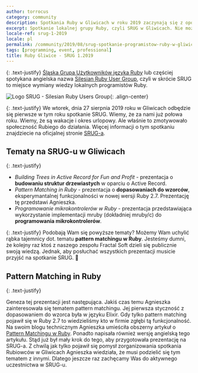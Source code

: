 ```yaml
---
author: torrocus
category: community
description: Spotkania Ruby w Gliwicach w roku 2019 zaczynają się z opóźnieniem. Prelekcje na SRUG-u za to będą na wysokim poziomie. Agnieszka opowie o nowościach w Ruby.
excerpt: Spotkanie lokalnej grupy Ruby, czyli SRUG w Gliwicach. Nie możecie tego przegapić!
locale-ref: srug-1-2019
locale: pl
permalink: /community/2019/08/srug-spotkanie-programistow-ruby-w-gliwicach/
tags: [programming, event, professional]
title: Ruby Gliwice - SRUG 1.2019
---
```


{: .text-justify}
[Śląska Grupa Użytkowników języka Ruby](https://fractalsoft.org/pl/spolecznosc/srug)
lub częściej spotykana angielska nazwa
[Silesian Ruby User Group](https://fractalsoft.org/community/srug),
czyli w skrócie SRUG to miejsce wymiany wiedzy lokalnych programistów Ruby.

![Logo SRUG - Silesian Ruby Users Group]({{site.url}}/assets/images/srug/srug-logo.png){: .align-center}

{: .text-justify}
We wtorek, dnia 27 sierpnia 2019 roku w Gliwicach odbędzie się pierwsze w tym roku spotkanie SRUG.
Wiemy, że za nami już połowa roku.
Wiemy, że są wakacje i okres urlopowy.
Ale właśnie to zmotywowało społeczność Rubiego do działania.
Więcej informacji o tym spotkaniu znajdziecie na oficjalnej stronie <a href='https://srug.pl/' rel='nofollow noopener' target='_blank'>SRUG-a</a>.

## Tematy na SRUG-u w Gliwicach

{: .text-justify}
+ _Building Trees in Active Record for Fun and Profit_ - prezentacja o **budowaniu struktur drzewiastych** w oparciu o Active Record.
+ _Pattern Matching in Ruby_ - prezentacja o **dopasowaniach do wzorców**, eksperymantalnej funkcjonalności w nowej wersji Ruby 2.7.
   Prezentację tę przedstawi Agnieszka.
+ _Programowanie mikrokontrolerów w Ruby_ - prezentacja przedstawiająca wykorzystanie implementacji mruby (dokładniej mruby/c) do **programowania mikrokontrolerów**.

{: .text-justify}
Podobają Wam się powyższe tematy?
Możemy Wam uchylić rąbka tajemnicy dot. tematu **pattern matchingu w Ruby**.
Jesteśmy dumni, że kolejny raz ktoś z naszego zespołu Fractal Soft dzieli się publicznie swoją wiedzą.
Jednak, aby posłuchać wszystkich prezentacji musicie przyjść na spotkanie SRUG.
🎤


## Pattern Matching in Ruby

{: .text-justify}

Geneza tej prezentacji jest następująca.
Jakiś czas temu Agnieszka zainteresowała się tematem pattern matchingu.
Jej pierwsza styczność z dopasowaniem do wzorca była w języku Elixir.
Gdy tylko pattern matching pojawił się w Ruby 2.7 to wiedzieliśmy kto w firmie zgłębi tą funkcjonalność.
Na swoim blogu technicznym Agnieszka umieściła obszerny artykuł o [Pattern Matchingu w Ruby](https://womanonrails.com/pl/ruby-pattern-matching).
Ponadto napisała również wersję angielską tego artykułu.
Stąd już był mały krok do tego, aby przygotowała prezentację na SRUG-a.
Z chwilą jak tylko pojawił się pomysł zorganizowania spotkania Rubiowców w Gliwicach Agnieszka wiedziała, że musi podzielić się tym tematem z innymi.
Dlatego jeszcze raz zachęcamy Was do aktywnego uczestnictwa w SRUG-u.
